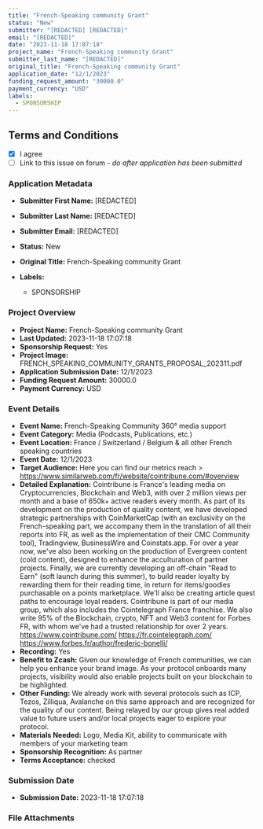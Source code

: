 ```yaml
---
title: "French-Speaking community Grant"
status: "New"
submitter: "[REDACTED] [REDACTED]"
email: "[REDACTED]"
date: "2023-11-18 17:07:18"
project_name: "French-Speaking community Grant"
submitter_last_name: "[REDACTED]"
original_title: "French-Speaking community Grant"
application_date: "12/1/2023"
funding_request_amount: "30000.0"
payment_currency: "USD"
labels:
  - SPONSORSHIP
---
```


## Terms and Conditions

- [X] I agree
- [ ] Link to this issue on forum - _do after application has been submitted_

### Application Metadata

- **Submitter First Name:**
  [REDACTED]
- **Submitter Last Name:**
  [REDACTED]
- **Submitter Email:**
  [REDACTED]
- **Status:**
  New
- **Original Title:**
  French-Speaking community Grant

- **Labels:**
  - SPONSORSHIP

### Project Overview

- **Project Name:**
  French-Speaking community Grant
- **Last Updated:**
  2023-11-18 17:07:18
- **Sponsorship Request:**
  Yes
- **Project Image:**
  FRENCH_SPEAKING_COMMUNITY_GRANTS_PROPOSAL_202311.pdf
- **Application Submission Date:**
  12/1/2023
- **Funding Request Amount:**
  30000.0
- **Payment Currency:**
  USD

### Event Details

- **Event Name:**
  French-Speaking Community 360° media support
- **Event Category:**
  Media (Podcasts, Publications, etc.)
- **Event Location:**
  France / Switzerland / Belgium & all other French speaking countries
- **Event Date:**
  12/1/2023
- **Target Audience:**
  Here you can find our metrics reach > https://www.similarweb.com/fr/website/cointribune.com/#overview
- **Detailed Explanation:**
  Cointribune is France's leading media on Cryptocurrencies, Blockchain and Web3, with over 2 million views per month and a base of 650k+ active readers every month. As part of its development on the production of quality content, we have developed strategic partnerships with CoinMarketCap (with an exclusivity on the French-speaking part, we accompany them in the translation of all their reports into FR, as well as the implementation of their CMC Community tool), Tradingview, BusinessWire and Coinstats.app. For over a year now, we've also been working on the production of Evergreen content (cold content), designed to enhance the acculturation of partner projects. Finally, we are currently developing an off-chain "Read to Earn" (soft launch during this summer), to build reader loyalty by rewarding them for their reading time, in return for items/goodies purchasable on a points marketplace. We'll also be creating article quest paths to encourage loyal readers. Cointribune is part of our media group, which also includes the Cointelegraph France franchise. We also write 95% of the Blockchain, crypto, NFT and Web3 content for Forbes FR, with whom we've had a trusted relationship for over 2 years. https://www.cointribune.com/ https://fr.cointelegraph.com/ https://www.forbes.fr/author/frederic-bonelli/
- **Recording:**
  Yes
- **Benefit to Zcash:**
  Given our knowledge of French communities, we can help you enhance your brand image. As your protocol onboards many projects, visibility would also enable projects built on your blockchain to be highlighted.
- **Other Funding:**
  We already work with several protocols such as ICP, Tezos, Zilliqua, Avalanche on this same approach and are recognized for the quality of our content. Being relayed by our group gives real added value to future users and/or local projects eager to explore your protocol.
- **Materials Needed:**
  Logo, Media Kit, ability to communicate with members of your marketing team
- **Sponsorship Recognition:**
  As partner
- **Terms Acceptance:**
  checked

### Submission Date

- **Submission Date:**
  2023-11-18 17:07:18

### File Attachments


